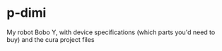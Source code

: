 # p-dimi
My robot Bobo Y, with device specifications (which parts you'd need to buy) and the cura project files
